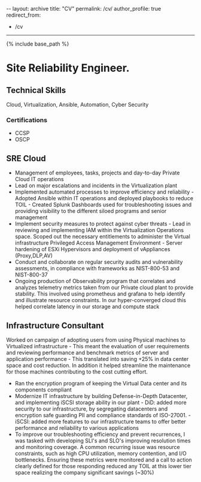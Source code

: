 --
layout: archive
title: "CV"
permalink: /cv/
author_profile: true
redirect_from:
  - /cv
---

{% include base_path %}

# Site Reliability Engineer.

## Technical Skills
Cloud, Virtualization, Ansible, Automation, Cyber Security

### Certifications
- CCSP
- OSCP

## SRE Cloud
- Management of employees, tasks, projects and day-to-day Private Cloud IT operations
- Lead on major escalations and incidents in the Virtualization plant
- Implemented automated processes to improve efficiency and reliability
        - Adopted Ansible within IT operations and deployed playbooks to reduce TOIL
        - Created Splunk Dashboards used for troubleshooting issues and providing visibility to the different siloed programs and senior management
- Implement security measures to protect against cyber threats
        - Lead in reviewing and implementing IAM within the Virtualization Operations space. Scoped out the necessary entitlements to administer the Virtual infrastructure Privileged Access Management Environment
        - Server hardening of ESXi Hypervisors and deployment of vAppliances (Proxy,DLP,AV)
-  Conduct and collaborate on regular security audits and vulnerability assessments, in compliance with frameworks as NIST-800-53 and NIST-800-37
- Ongoing production of Observability program that correlates and analyzes telemetry metrics taken from our Private cloud plant to provide stability. This involved using prometheus and grafana to help identify and illustrate resource constraints. In our hyper-converged cloud this helped correlate latency in our storage and compute stack

## Infrastructure Consultant
Worked on campaign of adopting users from using Physical machines to Virtualized infrastructure
        - This meant the evaluation of user requirements and reviewing performance and benchmark metrics of server and application performance
        - This translated into saving +25% in data center space and cost reduction. In addition it helped streamline the maintenance for those machines contributing to the cost cutting effort.
- Ran the encryption program of keeping the Virtual Data center and its components compliant
- Modernize IT infrastructure by building Defense-in-Depth Datacenter, and implementing iSCSI storage ability in our plant
        - DiD: added more security to our infrastructure, by segregating datacenters and encryption safe guarding PII and compliance standards of ISO-27001.
        - iSCSI: added more features to our infrastructure teams to offer better performance and reliability to various applications
- To improve our troubleshooting efficiency and prevent recurrences, I was tasked with developing SLI's and SLO's improving resolution times and monitoring coverage. A common recurring issue was resource constraints, such as high CPU utilization, memory contention, and I/O bottlenecks. Ensuring these metrics were monitored and a call to action clearly defined for those responding reduced any TOIL at this lower tier space realizing the company significant savings (~30%)

